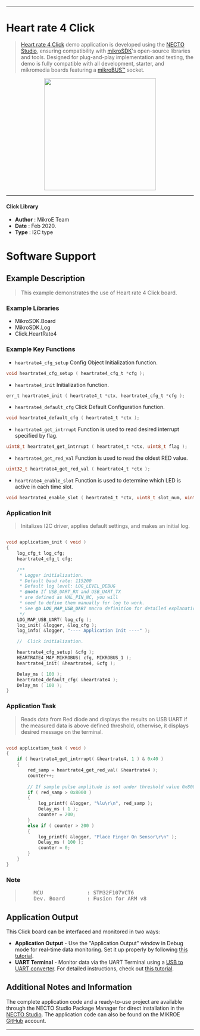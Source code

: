 
---
# Heart rate 4 Click

> [Heart rate 4 Click](https://www.mikroe.com/?pid_product=MIKROE-2510) demo application is developed using
the [NECTO Studio](https://www.mikroe.com/necto), ensuring compatibility with [mikroSDK](https://www.mikroe.com/mikrosdk)'s
open-source libraries and tools. Designed for plug-and-play implementation and testing, the demo is fully compatible with
all development, starter, and mikromedia boards featuring a [mikroBUS&trade;](https://www.mikroe.com/mikrobus) socket.

<p align="center">
  <img src="https://www.mikroe.com/?pid_product=MIKROE-2510&image=1" height=300px>
</p>

---

#### Click Library

- **Author**        : MikroE Team
- **Date**          : Feb 2020.
- **Type**          : I2C type

# Software Support

## Example Description

> This example demonstrates the use of Heart rate 4 Click board.

### Example Libraries

- MikroSDK.Board
- MikroSDK.Log
- Click.HeartRate4

### Example Key Functions

- `heartrate4_cfg_setup` Config Object Initialization function. 
```c
void heartrate4_cfg_setup ( heartrate4_cfg_t *cfg );
``` 
 
- `heartrate4_init` Initialization function. 
```c
err_t heartrate4_init ( heartrate4_t *ctx, heartrate4_cfg_t *cfg );
```

- `heartrate4_default_cfg` Click Default Configuration function. 
```c
void heartrate4_default_cfg ( heartrate4_t *ctx );
```

- `heartrate4_get_intrrupt` Function is used to read desired interrupt specified by flag. 
```c
uint8_t heartrate4_get_intrrupt ( heartrate4_t *ctx, uint8_t flag );
```
 
- `heartrate4_get_red_val` Function is used to read the oldest RED value. 
```c
uint32_t heartrate4_get_red_val ( heartrate4_t *ctx );
```

- `heartrate4_enable_slot` Function is used to determine which LED is active in each time slot. 
```c
void heartrate4_enable_slot ( heartrate4_t *ctx, uint8_t slot_num, uint8_t dev );
```

### Application Init

> Initalizes I2C driver, applies default settings, and makes an initial log.

```c

void application_init ( void )
{
    log_cfg_t log_cfg;
    heartrate4_cfg_t cfg;

    /** 
     * Logger initialization.
     * Default baud rate: 115200
     * Default log level: LOG_LEVEL_DEBUG
     * @note If USB_UART_RX and USB_UART_TX 
     * are defined as HAL_PIN_NC, you will 
     * need to define them manually for log to work. 
     * See @b LOG_MAP_USB_UART macro definition for detailed explanation.
     */
    LOG_MAP_USB_UART( log_cfg );
    log_init( &logger, &log_cfg );
    log_info( &logger, "---- Application Init ----" );

    //  Click initialization.

    heartrate4_cfg_setup( &cfg );
    HEARTRATE4_MAP_MIKROBUS( cfg, MIKROBUS_1 );
    heartrate4_init( &heartrate4, &cfg );

    Delay_ms ( 100 );
    heartrate4_default_cfg( &heartrate4 );
    Delay_ms ( 100 );
}
```

### Application Task

> Reads data from Red diode and displays the results on USB UART if the measured data
> is above defined threshold, otherwise, it displays desired message on the terminal.

```c

void application_task ( void )
{
    if ( heartrate4_get_intrrupt( &heartrate4, 1 ) & 0x40 )
    {
        red_samp = heartrate4_get_red_val( &heartrate4 );
        counter++;
        
        // If sample pulse amplitude is not under threshold value 0x8000
        if ( red_samp > 0x8000 )
        {
            log_printf( &logger, "%lu\r\n", red_samp );
            Delay_ms ( 1 );
            counter = 200;
        }
        else if ( counter > 200 )
        {
            log_printf( &logger, "Place Finger On Sensor\r\n" );
            Delay_ms ( 100 );
            counter = 0;
        }
    }
}
```

### Note
> <pre>
>     MCU              : STM32F107VCT6
>     Dev. Board       : Fusion for ARM v8
> </pre> 

## Application Output

This Click board can be interfaced and monitored in two ways:
- **Application Output** - Use the "Application Output" window in Debug mode for real-time data monitoring.
Set it up properly by following [this tutorial](https://www.youtube.com/watch?v=ta5yyk1Woy4).
- **UART Terminal** - Monitor data via the UART Terminal using
a [USB to UART converter](https://www.mikroe.com/click/interface/usb?interface*=uart,uart). For detailed instructions,
check out [this tutorial](https://help.mikroe.com/necto/v2/Getting%20Started/Tools/UARTTerminalTool).

## Additional Notes and Information

The complete application code and a ready-to-use project are available through the NECTO Studio Package Manager for 
direct installation in the [NECTO Studio](https://www.mikroe.com/necto). The application code can also be found on
the MIKROE [GitHub](https://github.com/MikroElektronika/mikrosdk_click_v2) account.

---
